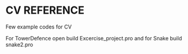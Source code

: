 # CV REFERENCE
Few example codes for CV

For TowerDefence open build Excercise_project.pro
and for Snake build snake2.pro
